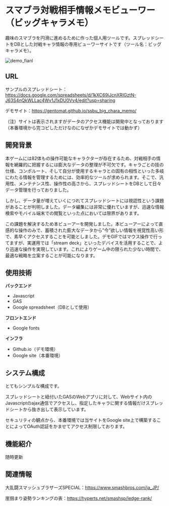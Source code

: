 # スマブラ対戦相手情報メモビューワー（ビッグキャラメモ）

趣味のスマブラを円滑に進めるために作った個人用ツールです。スプレッドシートをDBとした対戦キャラ情報の専用ビューワーサイトです（ツール名：ビッグキャラメモ）。

![demo_fianl](https://github.com/user-attachments/assets/15af9d85-0dd7-46c2-8ec8-906f44f1d242)

## URL

サンプルのスプレッドシート：https://docs.google.com/spreadsheets/d/1kXC69iJcnXRIGztN-J63S4nQkWLLac4Wv1J1xDU0Vv4/edit?usp=sharing

デモサイト：https://gentomat.github.io/ssbu_big_chara_memo/

（注）サイトは表示されますがデータのアクセス機能は開発中となっております（本番環境から完コピしただけなのになぜかデモサイトでは動かず）


## 開発背景

本ゲームには82体もの操作可能なキャラクターが存在するため、対戦相手の情報を網羅的に把握するには膨大なデータの整理が不可欠です。キャラごとの技の仕様、コンボルート、そして自分が使用するキャラとの固有の相性といった多岐にわたる情報を管理するためには、効率的なツールが求められます。そこで、汎用性、メンテナンス性、操作性の高さから、スプレッドシートをDBとして日々データ管理を行っておりました。

しかし、データ量が増えていくにつれてスプレッドシートには視認性という課題があることが判明しました。データ編集には非常に優れていますが、迅速な情報検索やモバイル端末での閲覧といった点においては限界があります。


この課題を解決するため本ビューアーを開発しました。本ビューアーによって直感的な操作のみで、蓄積された膨大なデータから”今”欲しい情報を視覚性高い形で、素早くアクセスすることを可能としました。デモGIFではマウス操作で行ってますが、実運用では「stream deck」といったデバイスを活用することで、より迅速な操作を実現しています。これによりゲーム中の限られた少ない時間で、最適な戦略を立案することが可能になります。



## 使用技術

**バックエンド** 

- Javascript
- GAS
- Google spreadsheet（DBとして使用）
  
**フロントエンド**

- Google fonts

**インフラ**

- Github.io（デモ環境）
- Google site（本番環境）

## システム構成

とてもシンプルな構成です。

スプレッドシートと紐付いたGASのWebアプリに対して、Webサイト内のJavascriptのajax通信でアクセスし、指定したキャラに関する情報だけスプレッドシートから抜き出して表示しています。

セキュリティの観点から、本番環境では当サイトをGoogle site上で構築することによってOAuth認証をかませてアクセス制限しております。

## 機能紹介

随時更新

## 関連情報

大乱闘スマッシュブラザーズSPECIAL：https://www.smashbros.com/ja_JP/

崖掴まり姿勢ランキングの表：https://hyperts.net/smashsp/ledge-rank/
